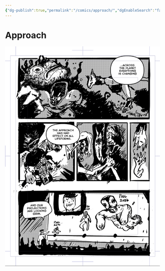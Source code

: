 ```yaml
---
{"dg-publish":true,"permalink":"/comics/approach/","dgEnableSearch":"false"}
---
```


# Approach

![c1.png](/img/user/gallery/c1.png)
